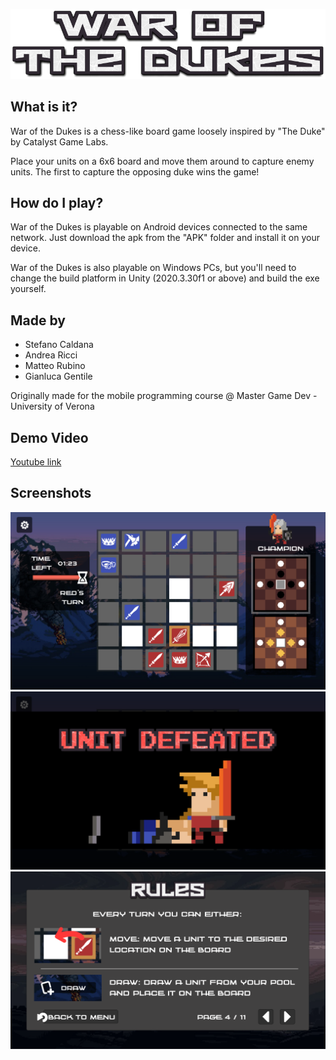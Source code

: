 ![Alt text](/Assets/UI/Assets/Titles/TitleLogo.png?raw=true "War of the Dukes Logo")

## What is it?

War of the Dukes is a chess-like board game loosely inspired by "The Duke" by Catalyst Game Labs.

Place your units on a 6x6 board and move them around to capture enemy units.
The first to capture the opposing duke wins the game!

## How do I play?

War of the Dukes is playable on Android devices connected to the same network.
Just download the apk from the "APK" folder and install it on your device.

War of the Dukes is also playable on Windows PCs, but you'll need to change the build platform in Unity (2020.3.30f1 or above) and build the exe yourself.

## Made by

- Stefano Caldana
- Andrea Ricci 
- Matteo Rubino 
- Gianluca Gentile

Originally made for the mobile programming course @ Master Game Dev - University of Verona

## Demo Video

[Youtube link](https://www.youtube.com/watch?v=TjCFk3woABg)

## Screenshots

![Alt text](/Assets/UI/Assets/Titles/screen1_1.png?raw=true "Game")
![Alt text](/Assets/UI/Assets/Titles/screen2.png?raw=true "Animation")
![Alt text](/Assets/UI/Assets/Titles/screen3.png?raw=true "Menus")